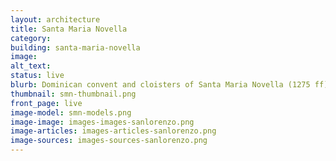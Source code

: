 ```yaml
---
layout: architecture
title: Santa Maria Novella 
category:
building: santa-maria-novella
image: 
alt_text: 
status: live
blurb: Dominican convent and cloisters of Santa Maria Novella (1275 ff)
thumbnail: smn-thumbnail.png
front_page: live
image-model: smn-models.png
image-image: images-images-sanlorenzo.png
image-articles: images-articles-sanlorenzo.png
image-sources: images-sources-sanlorenzo.png
---
```

